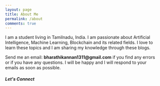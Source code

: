 ```yaml
---
layout: page
title: About Me
permalink: /about
comments: true
---
```


<div class="row justify-content-between">
<div class="col-md-8 pr-5">

<p>I am a student living in Tamilnadu, India.
I am passionate about Artificial Intelligence, Machine Learning, Blockchain and its related fields. I love to learn these topics and I am sharing my knowledge through these blogs.</p>

<p>Send me an email: <strong>bharathikannan1311@gmail.com</strong> if you find any errors or if you have any questions. I will be happy and I will respond to your emails as soon as possible.</p>

<!-- <p class="mb-5"><img class="shadow-lg" src="{{site.baseurl}}/assets/images/mediumish-jekyll-template.png" alt="jekyll template mediumish" /></p> -->
<!-- <h4>Documentation</h4>

<p>Please, read the docs <a href="https://bootstrapstarter.com/bootstrap-templates/template-mediumish-bootstrap-jekyll/">here</a>.</p>

<h4>Questions or bug reports?</h4>

<p>Head over to our <a href="https://github.com/wowthemesnet/mediumish-theme-jekyll">Github repository</a>!</p> -->

</div>

<div class="col-md-4">

<div class="sticky-top sticky-top-80">
<h5>Let's Connect</h5>

<p>
    <a target="_blank" href="https://github.com/bharathikannann"><i class="fab fa-github"></i></a> <span
        class="dot"></span>
    <a target="_blank" href="https://twitter.com/bkn1311?s=08"><i class="fab fa-twitter "></i></a> <span
        class="dot"></span>
    <a target="_blank" href="https://www.linkedin.com/in/bharathi-kannan-n-077a1b14a/"><i
            class="fab fa-linkedin"></i></a>
</p>

<!-- <p>Thank you for your support! Your donation helps me to maintain and improve <a target="_blank" href="https://github.com/wowthemesnet/mediumish-theme-jekyll">Mediumish <i class="fab fa-github"></i></a>.</p>

<a target="_blank" href="https://www.wowthemes.net/donate/" class="btn btn-danger">Buy me a coffee</a> <a target="_blank" href="https://bootstrapstarter.com/bootstrap-templates/template-mediumish-bootstrap-jekyll/" class="btn btn-warning">Documentation</a> -->

</div>
</div>
</div>
